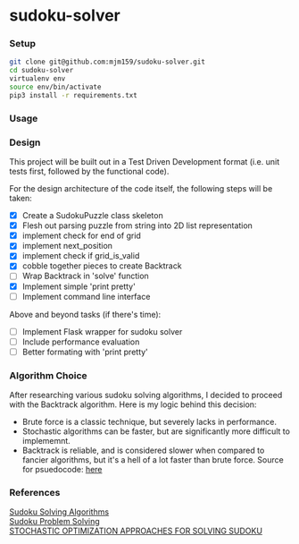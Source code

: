 # sudoku-solver

### Setup
```bash
git clone git@github.com:mjm159/sudoku-solver.git
cd sudoku-solver
virtualenv env
source env/bin/activate
pip3 install -r requirements.txt
```

### Usage

### Design
This project will be built out in a Test Driven Development format (i.e. unit tests first, followed by the functional code).  

For the design architecture of the code itself, the following steps will be taken:  
- [x] Create a SudokuPuzzle class skeleton  
- [x] Flesh out parsing puzzle from string into 2D list representation  
- [x] implement check for end of grid    
- [x] implement next_position  
- [x] implement check if grid_is_valid  
- [x] cobble together pieces to create Backtrack  
- [ ] Wrap Backtrack in 'solve' function  
- [x] Implement simple 'print pretty'  
- [ ] Implement command line interface  

Above and beyond tasks (if there's time):
- [ ] Implement Flask wrapper for sudoku solver
- [ ] Include performance evaluation
- [ ] Better formating with 'print pretty'

### Algorithm Choice
After researching various sudoku solving algorithms, I decided to proceed with the Backtrack algorithm. Here is my logic behind this decision:
- Brute force is a classic technique, but severely lacks in performance.
- Stochastic algorithms can be faster, but are significantly more difficult to implememnt.
- Backtrack is reliable, and is considered slower when compared to fancier algorithms, but it's a hell of a lot faster than brute force.
Source for psuedocode: [here](https://codemyroad.wordpress.com/2014/05/01/solving-sudoku-by-backtracking/)  

### References  
[Sudoku Solving Algorithms](https://en.wikipedia.org/wiki/Sudoku_solving_algorithms)  
[Sudoku Problem Solving](http://www.academia.edu/6207354/Sudoku_Problem_Solving_using_Backtracking_Constraint_Propagation_Stochastic_Hill_Climbing_and_Artificial_Bee_Colony_Algorithms-METU_2013)  
[STOCHASTIC OPTIMIZATION APPROACHES FOR SOLVING SUDOKU](https://arxiv.org/pdf/0805.0697.pdf)  
